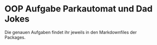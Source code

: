 # OOP Aufgabe Parkautomat und Dad Jokes

Die genauen Aufgaben findet ihr jeweils in den Markdownfiles der Packages.